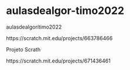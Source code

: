 # aulasdealgor-timo2022
aulasdealgorítimo2022
<p>https://scratch.mit.edu/projects/663786466<p> Projeto Scrath
<p>https://scratch.mit.edu/projects/671436461<p>
